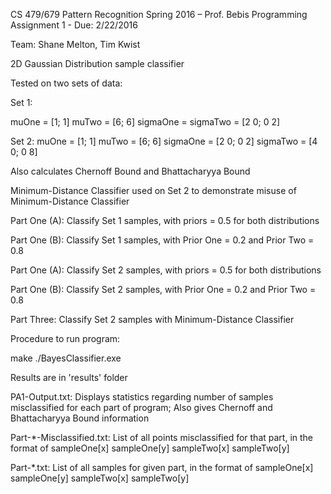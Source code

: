CS 479/679 Pattern Recognition
Spring 2016 – Prof. Bebis
Programming Assignment 1 - Due: 2/22/2016

Team: Shane Melton, Tim Kwist

2D Gaussian Distribution sample classifier

Tested on two sets of data:

Set 1:

muOne = [1; 1]
muTwo = [6; 6]
sigmaOne = sigmaTwo = [2 0; 0 2]

Set 2:
muOne = [1; 1]
muTwo = [6; 6]
sigmaOne = [2 0; 0 2]
sigmaTwo = [4 0; 0 8]

Also calculates Chernoff Bound and Bhattacharyya Bound

Minimum-Distance Classifier used on Set 2 to demonstrate misuse of Minimum-Distance Classifier

Part One (A): Classify Set 1 samples, with priors = 0.5 for both distributions

Part One (B): Classify Set 1 samples, with Prior One = 0.2 and Prior Two = 0.8

Part One (A): Classify Set 2 samples, with priors = 0.5 for both distributions

Part One (B): Classify Set 2 samples, with Prior One = 0.2 and Prior Two = 0.8

Part Three: Classify Set 2 samples with Minimum-Distance Classifier

Procedure to run program:

make
./BayesClassifier.exe

Results are in 'results' folder

PA1-Output.txt: Displays statistics regarding number of samples misclassified for each part of program; Also gives Chernoff and Bhattacharyya Bound information

Part-*-Misclassified.txt: List of all points misclassified for that part, in the format of sampleOne[x] sampleOne[y] sampleTwo[x] sampleTwo[y]

Part-*.txt: List of all samples for given part, in the format of sampleOne[x] sampleOne[y] sampleTwo[x] sampleTwo[y]
